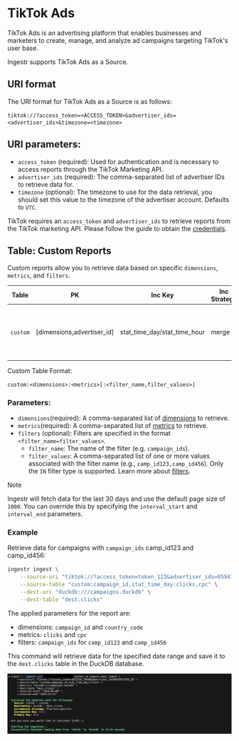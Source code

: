 # TikTok Ads
TikTok Ads is an advertising platform that enables businesses and marketers to create, manage, and analyze ad campaigns targeting TikTok's user base.

Ingestr supports TikTok Ads as a Source.

## URI format
The URI format for TikTok Ads as a Source is as follows:

```plaintext
tiktok://?access_token=<ACCESS_TOKEN>&advertiser_ids=<advertiser_ids>&timezone=<timezone>
```
## URI parameters:
- `access_token` (required): Used for authentication and is necessary to access reports through the TikTok Marketing API.
- `advertiser_ids` (required): The comma-separated list of advertiser IDs to retrieve data for.
- `timezone` (optional): The timezone to use for the data retrieval, you should set this value to the timezone of the advertiser account. Defaults to `UTC`.

TikTok requires an `access_token` and `advertiser_ids` to retrieve reports from the TikTok marketing API. Please follow the guide to obtain the [credentials](https://business-api.tiktok.com/portal/docs?id=1738373141733378).

## Table: Custom Reports
Custom reports allow you to retrieve data based on specific `dimensions`, `metrics`, and `filters`.

| Table | PK | Inc Key | Inc Strategy | Details |
|-------|----|---------|--------------|---------|
|`custom`| [dimensions,advertiser_id] | stat_time_day/stat_time_hour | merge | Custom reports based on specified dimensions, metrics, and filters.|

Custom Table Format:
```
custom:<dimensions>:<metrics>[:<filter_name,filter_values>]
```

### Parameters:
- `dimensions`(required): A comma-separated list of [dimensions](https://business-api.tiktok.com/portal/docs?id=1751443956638721) to retrieve.
- `metrics`(required): A comma-separated list of [metrics](https://business-api.tiktok.com/portal/docs?id=1751443967255553) to retrieve.
- `filters` (optional): Filters are specified in the format `<filter_name=filter_values>`. 
    - `filter_name`: The name of the filter (e.g. `campaign_ids`).
    - `filter_values`: A comma-separated list of one or more values associated with the filter name (e.g., `camp_id123,camp_id456`). Only the `IN` filter type is supported. Learn more about [filters](https://business-api.tiktok.com/portal/docs?id=1751443975608321.). 

> [!NOTE]
> Ingestr will fetch data for the last 30 days and use the default page size of `1000`. You can override this by specifying the `interval_start` and `interval_end` parameters.

### Example

Retrieve data for campaigns with `campaign_ids` camp_id123 and camp_id456:
```sh
ingestr ingest \
    --source-uri "tiktok://?access_token=token_123&advertiser_ids=0594720014,0594720015" \
    --source-table "custom:campaign_id,stat_time_day:clicks,cpc" \
    --dest-uri "duckdb:///campaigns.duckdb" \
    --dest-table "dest.clicks"
```

The applied parameters for the report are:
- dimensions: `campaign_id` and `country_code`
- metrics: `clicks` and `cpc`
- filters: `campaign_ids` for `camp_id123` and `camp_id456`


This command will retrieve data for the specified date range and save it to the `dest.clicks` table in the DuckDB database.

<img alt="titok_ads_img" src="../media/tiktok.png" />



